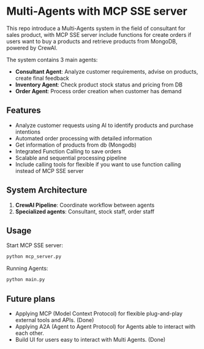 # Multi-Agents with MCP SSE server
This repo introduce a Multi-Agents system in the field of consultant for sales product, with MCP SSE server include functions for create orders if users want to buy a products and retrieve products from MongoDB, powered by CrewAI.

The system contains 3 main agents:
- **Consultant Agent**: Analyze customer requirements, advise on products, create final feedback
- **Inventory Agent**: Check product stock status and pricing from DB
- **Order Agent**: Process order creation when customer has demand

## Features
- Analyze customer requests using AI to identify products and purchase intentions
- Automated order processing with detailed information
- Get information of products from db (Mongodb)
- Integrated Function Calling to save orders
- Scalable and sequential processing pipeline
- Include calling tools for flexible if you want to use function calling instead of MCP SSE server

## System Architecture
1. **CrewAI Pipeline**: Coordinate workflow between agents
2. **Specialized agents**: Consultant, stock staff, order staff

## Usage
Start MCP SSE server:
```python
python mcp_server.py
```

Running Agents:
```python
python main.py
```

## Future plans
- Applying MCP (Model Context Protocol) for flexible plug-and-play external tools and APIs. (Done)
- Applying A2A (Agent to Agent Protocol) for Agents able to interact with each other.
- Build UI for users easy to interact with Multi Agents. (Done)